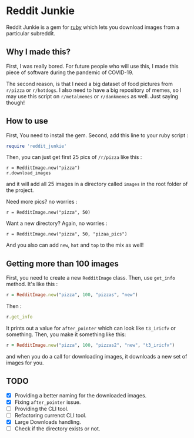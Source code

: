 # Reddit Junkie

Reddit Junkie is a gem for [ruby](http://ruby-lang.org/) which lets you download images from a particular subreddit. 

## Why I made this?

First, I was really bored. For future people who will use this, I made this piece of software during the pandemic of COVID-19. 

The second reason, is that I need a big dataset of food pictures from `r/pizza` or `r/hotdogs`. I also need to have a big repository of memes, so I may use this script on `r/metalmemes` or `r/dankmemes` as well. Just saying though!

## How to use 

First, You need to install the gem. Second, add this line to your ruby script :

```ruby
require 'reddit_junkie'
``` 

Then, you can just get first 25 pics of `/r/pizza` like this : 

```
r = RedditImage.new("pizza")
r.download_images 
```

and it will add all 25 images in a directory called `images` in the root folder of the project. 

Need more pics? no worries : 

```
r = RedditImage.new("pizza", 50)
``` 

Want a new directory? Again, no worries : 

```
r = RedditImage.new("pizza", 50, "pizaa_pics")
``` 

And you also can add `new`, `hot` and `top` to the mix as well! 

## Getting more than 100 images 

First, you need to create a new `RedditImage` class. Then, use `get_info` method. It's like this : 

```ruby
r = RedditImage.new("pizza", 100, "pizzas", "new")
``` 

Then : 

```ruby 
r.get_info
``` 

It prints out a value for `after_pointer` which can look like `t3_iricfv` or something. Then, you make it something like this:

```ruby
r = RedditImage.new("pizza", 100, "pizzas2", "new", "t3_iricfv")
``` 

and when you do a call for downloading images, it downloads a new set of images for you. 

## TODO 

- [x] Providing a better naming for the downloaded images. 
- [x] Fixing `after_pointer` issue. 
- [ ] Providing the CLI tool.
- [ ] Refactoring currenct CLI tool.
- [x] Large Downloads handling. 
- [ ] Check if the directory exists or not.
